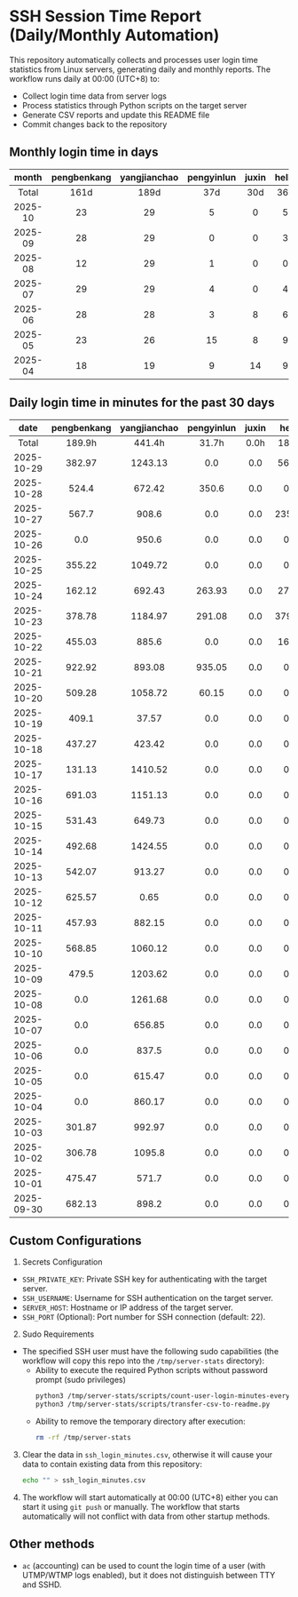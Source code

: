 # SSH Session Time Report (Daily/Monthly Automation)

This repository automatically collects and processes user login time statistics from Linux servers,
generating daily and monthly reports. The workflow runs daily at 00:00 (UTC+8) to:
- Collect login time data from server logs
- Process statistics through Python scripts on the target server
- Generate CSV reports and update this README file
- Commit changes back to the repository

<!-- 
  NOTE: If you need to modify the section titles of the following tables, 
  you must also update the corresponding Python files to maintain consistency.
  Ref: scripts/transfer-csv-to-readme.py
-->
## Monthly login time in days
|  month  | pengbenkang | yangjianchao | pengyinlun | juxin | hello | shenjunzhong | fengjing | wangjianan | chendong | hejun | yangrenyu | xuezeyu | kangyuhan | lzd | yangjingkui | tangminjin | guohui | mashaocong |
|:-------:|:-----------:|:------------:|:----------:|:-----:|:-----:|:------------:|:--------:|:----------:|:--------:|:-----:|:---------:|:-------:|:---------:|:---:|:-----------:|:----------:|:------:|:----------:|
|  Total  |     161d    |     189d     |    37d     |  30d  |  36d  |     108d     |   37d    |    13d     |   134d   |  37d  |    105d   |   94d   |    66d    | 12d |     13d     |     2d     |  11d   |    10d     |
| 2025-10 |      23     |      29      |     5      |   0   |   5   |      14      |    1     |     0      |    19    |   11  |     16    |    12   |     1     |  0  |      0      |     0      |   0    |     0      |
| 2025-09 |      28     |      29      |     0      |   0   |   3   |      12      |    13    |     2      |    23    |   14  |     21    |    6    |     12    |  0  |      1      |     0      |   0    |     3      |
| 2025-08 |      12     |      29      |     1      |   0   |   0   |      23      |    0     |     5      |    25    |   0   |     6     |    14   |     15    |  0  |      1      |     0      |   0    |     2      |
| 2025-07 |      29     |      29      |     4      |   0   |   4   |      19      |    10    |     0      |    23    |   3   |     19    |    23   |     12    |  2  |      0      |     1      |   11   |     5      |
| 2025-06 |      28     |      28      |     3      |   8   |   6   |      20      |    10    |     0      |    26    |   6   |     11    |    18   |     15    |  7  |      5      |     0      |   0    |     0      |
| 2025-05 |      23     |      26      |     15     |   8   |   9   |      9       |    0     |     3      |    13    |   1   |     19    |    11   |     7     |  2  |      6      |     1      |   0    |     0      |
| 2025-04 |      18     |      19      |     9      |   14  |   9   |      11      |    3     |     3      |    5     |   2   |     13    |    10   |     4     |  1  |      0      |     0      |   0    |     0      |

## Daily login time in minutes for the past 30 days
|    date    | pengbenkang | yangjianchao | pengyinlun | juxin | hello  | shenjunzhong | fengjing | wangjianan | chendong | hejun  | yangrenyu | xuezeyu | kangyuhan | lzd | yangjingkui | tangminjin | guohui | mashaocong |
|:----------:|:-----------:|:------------:|:----------:|:-----:|:------:|:------------:|:--------:|:----------:|:--------:|:------:|:---------:|:-------:|:---------:|:---:|:-----------:|:----------:|:------:|:----------:|
|   Total    |    189.9h   |    441.4h    |   31.7h    |  0.0h | 18.4h  |    64.1h     |  14.6h   |    0.0h    |  159.0h  | 53.5h  |   148.3h  |  64.9h  |    1.2h   | 0.0h |     0.0h    |    0.0h    |  0.0h  |    0.0h    |
| 2025-10-29 |    382.97   |   1243.13    |    0.0     |  0.0  | 56.52  |    320.63    |   0.0    |    0.0     |  669.58  |  0.0   |   884.17  |  148.33 |    0.0    | 0.0 |     0.0     |    0.0     |  0.0   |    0.0     |
| 2025-10-28 |    524.4    |    672.42    |   350.6    |  0.0  |  0.0   |    423.42    |   0.0    |    0.0     |  371.1   | 227.75 |   869.1   |   0.0   |    0.0    | 0.0 |     0.0     |    0.0     |  0.0   |    0.0     |
| 2025-10-27 |    567.7    |    908.6     |    0.0     |  0.0  | 235.07 |    449.07    |   0.0    |    0.0     |  528.68  | 89.92  |   633.58  |  310.58 |   74.93   | 0.0 |     0.0     |    0.0     |  0.0   |    0.0     |
| 2025-10-26 |     0.0     |    950.6     |    0.0     |  0.0  |  0.0   |    344.45    |   0.0    |    0.0     |   0.0    |  0.0   |    0.0    |  89.37  |    0.0    | 0.0 |     0.0     |    0.0     |  0.0   |    0.0     |
| 2025-10-25 |    355.22   |   1049.72    |    0.0     |  0.0  |  0.0   |     0.0      |   0.0    |    0.0     |  350.47  |  0.0   |    0.0    |   0.0   |    0.0    | 0.0 |     0.0     |    0.0     |  0.0   |    0.0     |
| 2025-10-24 |    162.12   |    692.43    |   263.93   |  0.0  | 273.4  |    142.18    |   0.0    |    0.0     |  491.53  |  0.0   |   502.87  |  911.03 |    0.0    | 0.0 |     0.0     |    0.0     |  0.0   |    0.0     |
| 2025-10-23 |    378.78   |   1184.97    |   291.08   |  0.0  | 379.18 |    106.93    |   0.0    |    0.0     |  516.25  | 14.85  |   856.1   |  540.67 |    0.0    | 0.0 |     0.0     |    0.0     |  0.0   |    0.0     |
| 2025-10-22 |    455.03   |    885.6     |    0.0     |  0.0  | 160.2  |     0.0      |   0.0    |    0.0     |  735.83  | 631.18 |   817.65  |  504.68 |    0.0    | 0.0 |     0.0     |    0.0     |  0.0   |    0.0     |
| 2025-10-21 |    922.92   |    893.08    |   935.05   |  0.0  |  0.0   |     0.0      |   0.0    |    0.0     |  39.97   |  0.0   |   916.5   |   0.0   |    0.0    | 0.0 |     0.0     |    0.0     |  0.0   |    0.0     |
| 2025-10-20 |    509.28   |   1058.72    |   60.15    |  0.0  |  0.0   |    154.77    |   0.0    |    0.0     |  659.1   |  0.0   |   444.17  |  145.78 |    0.0    | 0.0 |     0.0     |    0.0     |  0.0   |    0.0     |
| 2025-10-19 |    409.1    |    37.57     |    0.0     |  0.0  |  0.0   |    292.23    |   0.0    |    0.0     |   0.0    |  0.0   |    0.0    |   0.0   |    0.0    | 0.0 |     0.0     |    0.0     |  0.0   |    0.0     |
| 2025-10-18 |    437.27   |    423.42    |    0.0     |  0.0  |  0.0   |     0.0      |   0.0    |    0.0     |  480.33  |  0.0   |    0.0    |  554.05 |    0.0    | 0.0 |     0.0     |    0.0     |  0.0   |    0.0     |
| 2025-10-17 |    131.13   |   1410.52    |    0.0     |  0.0  |  0.0   |     50.1     |   0.0    |    0.0     |  512.88  |  0.0   |   152.23  |  155.9  |    0.0    | 0.0 |     0.0     |    0.0     |  0.0   |    0.0     |
| 2025-10-16 |    691.03   |   1151.13    |    0.0     |  0.0  |  0.0   |    244.53    |   0.0    |    0.0     |  862.12  |  0.0   |   313.58  |  344.53 |    0.0    | 0.0 |     0.0     |    0.0     |  0.0   |    0.0     |
| 2025-10-15 |    531.43   |    649.73    |    0.0     |  0.0  |  0.0   |    311.98    |   0.0    |    0.0     |  849.97  | 520.87 |   257.82  |  161.98 |    0.0    | 0.0 |     0.0     |    0.0     |  0.0   |    0.0     |
| 2025-10-14 |    492.68   |   1424.55    |    0.0     |  0.0  |  0.0   |    530.55    |   0.0    |    0.0     |  844.78  | 446.2  |   268.02  |   0.0   |    0.0    | 0.0 |     0.0     |    0.0     |  0.0   |    0.0     |
| 2025-10-13 |    542.07   |    913.27    |    0.0     |  0.0  |  0.0   |    224.7     |   0.0    |    0.0     |  408.85  | 196.83 |   803.23  |  24.87  |    0.0    | 0.0 |     0.0     |    0.0     |  0.0   |    0.0     |
| 2025-10-12 |    625.57   |     0.65     |    0.0     |  0.0  |  0.0   |     0.0      |  878.88  |    0.0     |   0.0    |  0.0   |    0.0    |   0.0   |    0.0    | 0.0 |     0.0     |    0.0     |  0.0   |    0.0     |
| 2025-10-11 |    457.93   |    882.15    |    0.0     |  0.0  |  0.0   |    247.85    |   0.0    |    0.0     |  12.47   | 415.62 |   81.63   |   0.0   |    0.0    | 0.0 |     0.0     |    0.0     |  0.0   |    0.0     |
| 2025-10-10 |    568.85   |   1060.12    |    0.0     |  0.0  |  0.0   |     0.0      |   0.0    |    0.0     |  459.68  |  0.0   |   139.82  |   0.0   |    0.0    | 0.0 |     0.0     |    0.0     |  0.0   |    0.0     |
| 2025-10-09 |    479.5    |   1203.62    |    0.0     |  0.0  |  0.0   |     0.0      |   0.0    |    0.0     |  513.72  | 51.57  |   223.15  |   0.0   |    0.0    | 0.0 |     0.0     |    0.0     |  0.0   |    0.0     |
| 2025-10-08 |     0.0     |   1261.68    |    0.0     |  0.0  |  0.0   |     0.0      |   0.0    |    0.0     |   0.0    |  97.7  |    0.0    |   0.0   |    0.0    | 0.0 |     0.0     |    0.0     |  0.0   |    0.0     |
| 2025-10-07 |     0.0     |    656.85    |    0.0     |  0.0  |  0.0   |     0.0      |   0.0    |    0.0     |   0.0    |  0.0   |    0.0    |   0.0   |    0.0    | 0.0 |     0.0     |    0.0     |  0.0   |    0.0     |
| 2025-10-06 |     0.0     |    837.5     |    0.0     |  0.0  |  0.0   |     0.0      |   0.0    |    0.0     |   0.0    | 154.85 |    0.0    |   0.0   |    0.0    | 0.0 |     0.0     |    0.0     |  0.0   |    0.0     |
| 2025-10-05 |     0.0     |    615.47    |    0.0     |  0.0  |  0.0   |     0.0      |   0.0    |    0.0     |   0.0    |  0.0   |    0.0    |   0.0   |    0.0    | 0.0 |     0.0     |    0.0     |  0.0   |    0.0     |
| 2025-10-04 |     0.0     |    860.17    |    0.0     |  0.0  |  0.0   |     0.0      |   0.0    |    0.0     |   0.0    |  0.0   |    0.0    |   0.0   |    0.0    | 0.0 |     0.0     |    0.0     |  0.0   |    0.0     |
| 2025-10-03 |    301.87   |    992.97    |    0.0     |  0.0  |  0.0   |     0.0      |   0.0    |    0.0     |   7.18   |  0.0   |    0.0    |   0.0   |    0.0    | 0.0 |     0.0     |    0.0     |  0.0   |    0.0     |
| 2025-10-02 |    306.78   |    1095.8    |    0.0     |  0.0  |  0.0   |     0.0      |   0.0    |    0.0     |   0.0    |  0.0   |    0.0    |   0.0   |    0.0    | 0.0 |     0.0     |    0.0     |  0.0   |    0.0     |
| 2025-10-01 |    475.47   |    571.7     |    0.0     |  0.0  |  0.0   |     0.0      |   0.0    |    0.0     |   0.0    |  0.0   |    0.0    |   0.0   |    0.0    | 0.0 |     0.0     |    0.0     |  0.0   |    0.0     |
| 2025-09-30 |    682.13   |    898.2     |    0.0     |  0.0  |  0.0   |     0.0      |   0.0    |    0.0     |  228.37  | 365.38 |   735.47  |   0.0   |    0.0    | 0.0 |     0.0     |    0.0     |  0.0   |    0.0     |

## Custom Configurations
1. Secrets Configuration
  - `SSH_PRIVATE_KEY`: Private SSH key for authenticating with the target server.
  - `SSH_USERNAME`: Username for SSH authentication on the target server.
  - `SERVER_HOST`: Hostname or IP address of the target server.
  - `SSH_PORT` (Optional): Port number for SSH connection (default: 22).
2. Sudo Requirements
  - The specified SSH user must have the following sudo capabilities (the workflow will copy this repo into the `/tmp/server-stats` directory):
    - Ability to execute the required Python scripts without password prompt (sudo privileges)
      ```bash
      python3 /tmp/server-stats/scripts/count-user-login-minutes-every-day.py
      python3 /tmp/server-stats/scripts/transfer-csv-to-readme.py
      ```
    - Ability to remove the temporary directory after execution:
      ```bash
      rm -rf /tmp/server-stats
      ```
3. Clear the data in `ssh_login_minutes.csv`, otherwise it will cause your data to contain existing data from this repository:
   ```bash
   echo "" > ssh_login_minutes.csv
   ```
4. The workflow will start automatically at 00:00 (UTC+8) either you can start it using `git push` or manually.
   The workflow that starts automatically will not conflict with data from other startup methods.

## Other methods
- `ac` (accounting) can be used to count the login time of a user (with UTMP/WTMP logs enabled), but it does not distinguish between TTY and SSHD.
